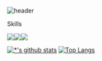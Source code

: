 ![header](https://capsule-render.vercel.app/api?type=waving&color=E3826C&height=250&section=header&text=JeongDongWon&fontSize=90&animation=fadeIn&fontAlignY=38&desc=%20&descAlignY=62&descAlign=62)


Skills<br>

<img src="https://img.shields.io/badge/-Javascript-FFD400?style=flat-square&logo=Javascript&logoColor=black"/><img src="https://img.shields.io/badge/-React-61DAFB?style=flat-square&logo=React&logoColor=black"/><img src="https://img.shields.io/badge/-MySQL-#4479A1?style=flat-square&logo=MySQL&logoColor=black"/>

[![*'s github stats](https://github-readme-stats.vercel.app/api?username=dongwon98123)](https://github.com/dongwon98123)      [![Top Langs](https://github-readme-stats.vercel.app/api/top-langs/?username=dongwon98123&layout=compact)](https://github.com/dongwon98123/github-readme-stats)



